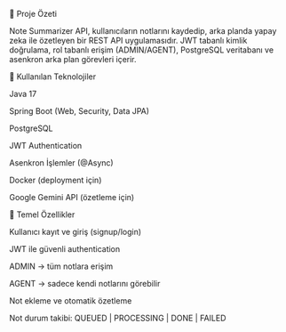 📌 Proje Özeti

Note Summarizer API, kullanıcıların notlarını kaydedip, arka planda yapay zeka ile özetleyen bir REST API uygulamasıdır.
JWT tabanlı kimlik doğrulama, rol tabanlı erişim (ADMIN/AGENT), PostgreSQL veritabanı ve asenkron arka plan görevleri içerir.

🚀 Kullanılan Teknolojiler

Java 17

Spring Boot (Web, Security, Data JPA)

PostgreSQL

JWT Authentication

Asenkron İşlemler (@Async)

Docker (deployment için)

Google Gemini API (özetleme için)

🔑 Temel Özellikler

Kullanıcı kayıt ve giriş (signup/login)

JWT ile güvenli authentication

ADMIN → tüm notlara erişim

AGENT → sadece kendi notlarını görebilir

Not ekleme ve otomatik özetleme

Not durum takibi: QUEUED | PROCESSING | DONE | FAILED
